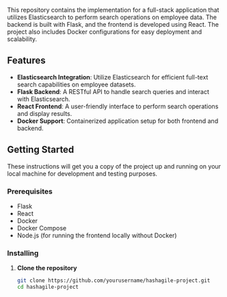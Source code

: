 This repository contains the implementation for a full-stack application that utilizes Elasticsearch to perform search operations on employee data. The backend is built with Flask, and the frontend is developed using React. The project also includes Docker configurations for easy deployment and scalability.

## Features

- **Elasticsearch Integration**: Utilize Elasticsearch for efficient full-text search capabilities on employee datasets.
- **Flask Backend**: A RESTful API to handle search queries and interact with Elasticsearch.
- **React Frontend**: A user-friendly interface to perform search operations and display results.
- **Docker Support**: Containerized application setup for both frontend and backend.

## Getting Started

These instructions will get you a copy of the project up and running on your local machine for development and testing purposes.

### Prerequisites

- Flask
- React
- Docker
- Docker Compose
- Node.js (for running the frontend locally without Docker)

### Installing

1. **Clone the repository**
   ```bash
   git clone https://github.com/yourusername/hashagile-project.git
   cd hashagile-project
